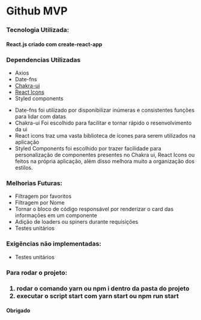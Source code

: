 <h1>Github MVP</h1>


<h3>Tecnologia Utilizada:</h3>
<h4>React.js criado com create-react-app</h4>

<h3>Dependencias Utilizadas</h3>
<ul>
    <li>Axios</li>
    <li>Date-fns</li>
    <li><a href="https://chakra-ui.com/">Chakra-ui</a></li>
    <li><a href="https://react-icons.github.io/">React Icons</a></li>
    <li>Styled components</li>
</ul>

<ul>
    <li>Date-fns foi utilizado por disponibilizar
        inúmeras e consistentes funções para lidar com datas</li>
    <li>Chakra-ui Foi escolhido para facilitar e tornar rápido o resenvolvimento da ui</li>
    <li>React icons traz uma vasta biblioteca de ícones para serem utilizados na aplicação</li>
    <li>Styled Components foi escolhido por trazer facilidade para personalização de componentes presentes
        no Chakra ui, React Icons ou feitos na própria aplicação, além disso melhora muito a organização dos estilos.
    </li>
</ul>

<h3>Melhorias Futuras:</h3>
<ul>
    <li>Filtragem por favoritos</li>
    <li>Filtragem por Nome</li>
    <li>Tornar o bloco de código responsável por renderizar o card das informações em um componente</li>
    <li>Adição de loaders ou spiners durante requisições</li>
    <li>Testes unitários</li>
</ul>

<h3>Exigências não implementadas:</h3>
<ul>
    <li>Testes unitários</li>
</ul>

<h3>Para rodar o projeto:<h3>
<ol>
    <li>rodar o comando yarn ou npm i dentro da pasta do projeto</li>
    <li>executar o script start com yarn start ou npm run start</li>
</ol>

<h4>Obrigado</h4>